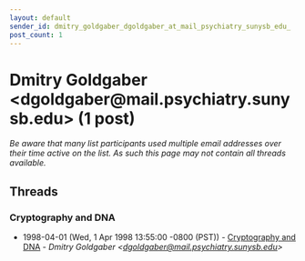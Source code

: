 ```yaml
---
layout: default
sender_id: dmitry_goldgaber_dgoldgaber_at_mail_psychiatry_sunysb_edu_
post_count: 1
---
```


# Dmitry Goldgaber <dgoldgaber<span>@</span>mail.psychiatry.sunysb.edu> (1 post)

_Be aware that many list participants used multiple email addresses over their time active on the list. As such this page may not contain all threads available._

## Threads

### Cryptography and DNA
+ 1998-04-01 (Wed, 1 Apr 1998 13:55:00 -0800 (PST)) - [Cryptography and DNA](/archive/1998/04/4d81c9bdfa7cbc51eee32506cf393d0cd6f9d238f695a6ac9a41d834413405bd) - _Dmitry Goldgaber \<dgoldgaber@mail.psychiatry.sunysb.edu\>_

